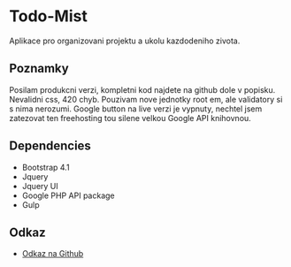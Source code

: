 # Todo-Mist
Aplikace pro organizovani projektu a ukolu kazdodeniho zivota.

## Poznamky
Posilam produkcni verzi, kompletni kod najdete na github dole v popisku. Nevalidni css, 420 chyb. Pouzivam nove jednotky root em, ale validatory si s nima nerozumi. Google button na live verzi je vypnuty, nechtel jsem zatezovat ten freehosting tou silene velkou Google API knihovnou.

## Dependencies
- Bootstrap 4.1
- Jquery
- Jquery UI
- Google PHP API package
- Gulp

## Odkaz
- [Odkaz na Github](https://github.com/NightingaleV/todo-mist)
